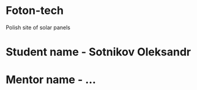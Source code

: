 # Foton-tech

Polish site of solar panels

# Student name - Sotnikov Oleksandr

# Mentor name - ...
